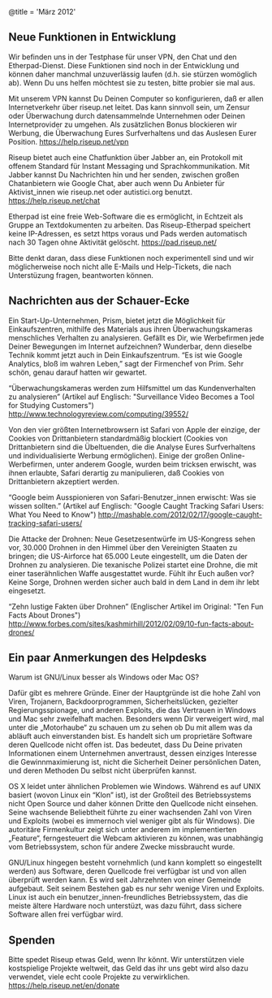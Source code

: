@title = 'März 2012'


## Neue Funktionen in Entwicklung

Wir befinden uns in der Testphase für unser VPN, den Chat und den Etherpad-Dienst. Diese Funktionen sind noch in der Entwicklung und können daher manchmal unzuverlässig laufen (d.h. sie stürzen womöglich ab). Wenn Du uns helfen möchtest sie zu testen, bitte probier sie mal aus.

Mit unserem VPN kannst Du Deinen Computer so konfigurieren, daß er allen Internetverkehr über riseup.net leitet. Das kann sinnvoll sein, um Zensur oder Überwachung durch datensammelnde Unternehmen oder Deinen Internetprovider zu umgehen. Als zusätzlichen Bonus blockieren wir Werbung, die Überwachung Eures Surfverhaltens und das Auslesen Eurer Position.
https://help.riseup.net/vpn

Riseup bietet auch eine Chatfunktion über Jabber an, ein Protokoll mit offenem Standard für Instant Messaging und Sprachkommunikation. Mit Jabber kannst Du Nachrichten hin und her senden, zwischen großen Chatanbietern wie Google Chat, aber auch wenn Du Anbieter für Aktivist_innen wie riseup.net oder autistici.org benutzt.
https://help.riseup.net/chat

Etherpad ist eine freie Web-Software die es ermöglicht, in Echtzeit als Gruppe an Textdokumenten zu arbeiten. Das Riseup-Etherpad speichert keine IP-Adressen, es setzt https voraus und Pads werden automatisch nach 30 Tagen ohne Aktivität gelöscht. https://pad.riseup.net/

Bitte denkt daran, dass diese Funktionen noch experimentell sind und wir möglicherweise noch nicht alle E-Mails und Help-Tickets, die nach Unterstüzung fragen, beantworten können. 


## Nachrichten aus der Schauer-Ecke

Ein Start-Up-Unternehmen, Prism, bietet jetzt die Möglichkeit für Einkaufszentren, mithilfe des Materials aus ihren Überwachungskameras menschliches Verhalten zu analysieren. Gefällt es Dir, wie Werbefirmen jede Deiner Bewegungen im Internet aufzeichnen? Wunderbar, denn dieselbe Technik kommt jetzt auch in Dein Einkaufszentrum. “Es ist wie Google Analytics, bloß im wahren Leben,” sagt der Firmenchef von Prim. Sehr schön, genau darauf hatten wir gewartet.

“Überwachungskameras werden zum Hilfsmittel um das Kundenverhalten zu analysieren”
(Artikel auf Englisch: "Surveillance Video Becomes a Tool for Studying Customers")
http://www.technologyreview.com/computing/39552/

Von den vier größten Internetbrowsern ist Safari von Apple der einzige, der Cookies von Drittanbietern standardmäßig blockiert (Cookies von Drittanbietern sind die Übeltuenden, die die Analyse Eures Surfverhaltens und individualisierte Werbung ermöglichen). Einige der großen Online-Werbefirmen, unter anderem Google, wurden beim tricksen erwischt, was ihnen erlaubte, Safari derartig zu manipulieren, daß Cookies von Drittanbietern akzeptiert werden.

“Google beim Ausspionieren von Safari-Benutzer_innen erwischt: Was sie wissen sollten.”
(Artikel auf Englisch: "Google Caught Tracking Safari Users: What You Need to Know")
http://mashable.com/2012/02/17/google-caught-tracking-safari-users/

Die Attacke der Drohnen: Neue Gesetzesentwürfe im US-Kongress sehen vor, 30.000 Drohnen in den Himmel über den Vereinigten Staaten zu bringen; die US-Airforce hat 65.000 Leute eingestellt, um die Daten der Drohnen zu analysieren. Die texanische Polizei startet eine Drohne, die mit einer taserähnlichen Waffe ausgestattet wurde. Fühlt ihr Euch außen vor? Keine Sorge, Drohnen werden sicher auch bald in dem Land in dem ihr lebt eingesetzt. 

“Zehn lustige Fakten über Drohnen”
(Englischer Artikel im Original: "Ten Fun Facts About Drones")
http://www.forbes.com/sites/kashmirhill/2012/02/09/10-fun-facts-about-drones/


## Ein paar Anmerkungen des Helpdesks

Warum ist GNU/Linux besser als Windows oder Mac OS?

Dafür gibt es mehrere Gründe. Einer der Hauptgründe ist die hohe Zahl von Viren, Trojanern, Backdoorprogrammen, Sicherheitslücken, gezielter Regierungsspionage, und anderen Exploits, die das Vertrauen in Windows und Mac sehr zweifelhaft machen. Besonders wenn Dir verweigert wird, mal unter die „Motorhaube“ zu schauen um zu sehen ob Du mit allem was da abläuft auch einverstanden bist. Es handelt sich um proprietäre Software deren Quellcode nicht offen ist. Das bedeutet, dass Du Deine privaten Informationen einem Unternehmen anvertraust, dessen einziges Interesse die Gewinnmaximierung ist, nicht die Sicherheit Deiner persönlichen Daten, und deren Methoden Du selbst nicht überprüfen kannst.

OS X leidet unter ähnlichen Problemen wie Windows. Während es auf UNIX basiert (wovon Linux ein “Klon” ist), ist der Großteil des Betriebssystems nicht Open Source und daher können Dritte den Quellcode nicht einsehen. Seine wachsende Beliebtheit führte zu einer wachsenden Zahl von Viren und Exploits (wobei es immernoch viel weniger gibt als für Windows). Die autoritäre Firmenkultur zeigt sich unter anderem im implementierten „Feature“, ferngesteuert die Webcam aktivieren zu können, was unabhängig vom Betriebssystem, schon für andere Zwecke missbraucht wurde. 

GNU/Linux hingegen besteht vornehmlich (und kann komplett so eingestellt werden) aus Software, deren Quellcode frei verfügbar ist und von allen überprüft werden kann. Es wird seit Jahrzehnten von einer Gemeinde aufgebaut. Seit seinem Bestehen gab es nur sehr wenige Viren und Exploits. Linux ist auch ein benutzer_innen-freundliches Betriebssystem, das die meiste ältere Hardware noch unterstüzt, was dazu führt, dass sichere Software allen frei verfügbar wird.


## Spenden

Bitte spedet Riseup etwas Geld, wenn Ihr könnt. Wir unterstützen viele kostspielige Projekte weltweit, das Geld das ihr uns gebt wird also dazu verwendet, viele echt coole Projekte zu verwirklichen. https://help.riseup.net/en/donate
